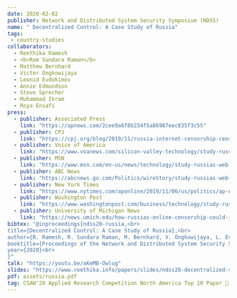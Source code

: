 ```yaml
---
date: 2020-02-02
publisher: Network and Distributed System Security Symposium (NDSS)
name: " Decentralized Control: A Case Study of Russia"
tags:
 - country-studies
collaborators:
  - Reethika Ramesh
  - <b>Ram Sundara Raman</b>
  - Matthew Bernhard
  - Victor Ongkowijaya
  - Leonid Evdokimov
  - Annie Edmundson
  - Steve Sprecher
  - Muhammad Ikram
  - Roya Ensafi
press:
  - publisher: Associated Press
    link: "https://apnews.com/2cee9a8f8b234f5a86987eec835f3c55"
  - publisher: CPJ
    link: "https://cpj.org/blog/2019/11/russia-internet-censorship-censored-planet.php"
  - publisher: Voice of America
    link: "https://www.voanews.com/silicon-valley-technology/study-russias-web-censoring-tool-sets-pace-imitators"
  - publisher: MSN
    link: "https://www.msn.com/en-us/news/technology/study-russias-web-censoring-tool-sets-pace-for-imitators/ar-AAJXp4A?srcref=rss"
  - publisher: ABC News
    link: "https://abcnews.go.com/Politics/wireStory/study-russias-web-censoring-tool-sets-pace-imitators-66797101"
  - publisher: New York Times
    link: "https://www.nytimes.com/aponline/2019/11/06/us/politics/ap-us-russia-internet-censorship.html"
  - publisher: Washington Post
    link: "https://www.washingtonpost.com/business/technology/study-russias-web-censoring-tool-sets-pace-for-imitators/2019/11/06/f10dd964-00ea-11ea-8341-cc3dce52e7de_story.html"
  - publisher: University of Michigan News
    link: "https://news.umich.edu/how-russias-online-censorship-could-jeopardize-internet-freedom-worldwide/"
bibtex: "@inproceedings{ndss20-russia,<br>
title={Decentralized Control: A Case Study of Russia},<br>
author={R. Ramesh, R. Sundara Raman, M. Bernhard, V. Ongkowijaya, L. Evdokimov, A. Edmundson, S. Sprecher, M. Ikram, R.Ensafi},<br>
booktitle={Proceedings of the Network and Distributed System Security Symposium, NDSS 2020, San Diego, California, USA},<br>
year={2020}<br>
}"
talk: "https://youtu.be/aKeMB-Owlug"
slides: "https://www.reethika.info/papers/slides/ndss20-decentralized-slides-v1.pdf"
pdf: assets/russia.pdf
tag: CSAW'20 Applied Research Competition North America Top 10 Paper 🎉
---
```

